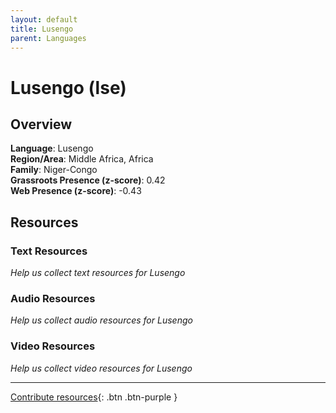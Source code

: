 ```yaml
---
layout: default
title: Lusengo
parent: Languages
---
```


# Lusengo (lse)

## Overview

**Language**: Lusengo  
**Region/Area**: Middle Africa, Africa  
**Family**: Niger-Congo  
**Grassroots Presence (z-score)**: 0.42  
**Web Presence (z-score)**: -0.43  

## Resources

### Text Resources
*Help us collect text resources for Lusengo*

### Audio Resources
*Help us collect audio resources for Lusengo*

### Video Resources
*Help us collect video resources for Lusengo*

---

[Contribute resources](https://forms.office.com/e/1SfLJx3u1r){: .btn .btn-purple }
